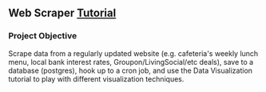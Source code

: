 ## Web Scraper [Tutorial](http://newcoder.io/scrape)

### Project Objective
Scrape data from a regularly updated website (e.g. cafeteria's weekly lunch menu, local bank interest rates, Groupon/LivingSocial/etc deals), save to a database (postgres), hook up to a cron job, and use the Data Visualization tutorial to play with different visualization techniques.
